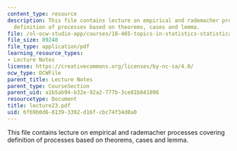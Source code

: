 ```yaml
---
content_type: resource
description: This file contains lecture on empirical and rademacher processes covering
  definition of processes based on theorems, cases and lemma.
file: /ol-ocw-studio-app/courses/18-465-topics-in-statistics-statistical-learning-theory-spring-2007/6f69b0d681393392d16fcbc74f34d8a0_lecture23.pdf
file_size: 89248
file_type: application/pdf
learning_resource_types:
- Lecture Notes
license: https://creativecommons.org/licenses/by-nc-sa/4.0/
ocw_type: OCWFile
parent_title: Lecture Notes
parent_type: CourseSection
parent_uid: a1b5ab94-b32e-92a2-777b-3ce81b841896
resourcetype: Document
title: lecture23.pdf
uid: 6f69b0d6-8139-3392-d16f-cbc74f34d8a0
---
```

This file contains lecture on empirical and rademacher processes covering definition of processes based on theorems, cases and lemma.